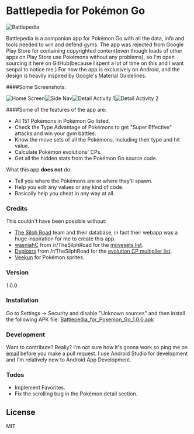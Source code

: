 # Battlepedia for Pokémon Go

![Battlepedia](https://thumbs.gfycat.com/ConsciousIllinformedJumpingbean-size_restricted.gif)

Battlepedia is a companion app for Pokémon Go with all the data, info and tools needed to win and defend gyms. The app was rejected from Google Play Store for containing copyrighted content(even though loads of other apps on Play Store use Pokémons without any problems), so I'm open sourcing it here on GitHub(because I spent a lot of time on this and I want senpai to notice me.) For now the app is exclusively on Android, and the design is heavily inspired by Google's Material Guidelines.


####Some Screenshots:

![Home Screen](http://i.imgur.com/VI8F14x.png?1)![Side Nav](http://i.imgur.com/JsDhiNO.png?1)![Detail Activity 1](http://i.imgur.com/uVmsLf1.png?1)![Detail Activity 2](http://i.imgur.com/mQRQRKT.png?1)

####Some of the features of the app are:

  - All 151 Pokémons in Pokémon Go listed.
  - Check the Type Advantage of Pokémons to get "Super Effective" attacks and win your gym battles.
  - Know the move sets of all the Pokémons, including their type and hit value.
  - Calculate Pokémon evolutions' CPs.
  - Get all the hidden stats from the Pokémon Go source code.

What this app **does not** do:
   
  - Tell you where the Pokémons are or where they'll spawn.
  - Help you edit any values or any kind of code.
  - Basically help you cheat in any way at all.


### Credits

This couldn't have been possible without:
   
  - [The Silph Road](https://www.reddit.com/r/TheSilphRoad/) team and their database, in fact their webapp was a huge inspiration for me to create this app.
  - [wasniahC](https://www.reddit.com/user/wasniahC) from /r/TheSilphRoad for the [movesets list](https://www.reddit.com/r/TheSilphRoad/comments/4sqqb0/movesmovesets_in_pokemon_go_an_almost_complete/).
  - [Dyploxrs](https://www.reddit.com/user/Dyploxrs) from /r/TheSilphRoad for the [evolution CP multiplier list](https://www.reddit.com/r/TheSilphRoad/comments/4t6rfd/pokemon_go_spreadsheet_cp_evolution_multipliers/).
  - [Veekun](http://veekun.com/dex/downloads) for Pokémon sprites.
  

### Version
1.0.0

### Installation

Go to Settings -> Security and disable "Unknown sources" and then install the following APK file:
[Battlepedia_for_Pokemon_Go_1.0.0.apk](https://github.com/nisargkolhe/Battlepedia-for-Pokemon-Go/releases/download/v1.0.0/BattlepediaForPokemonGo_1.0.0.apk)

### Development

Want to contribute? Really? I'm not sure how it's gonna work so ping me on [email](mailto:mail@nisarg.me) before you make a pull request. I use Android Studio for development and I'm relatively new to Android App Development.

### Todos

 - Implement Favorites.
 - Fix the scrolling bug in the Pokémon detail section.


License
----

MIT






